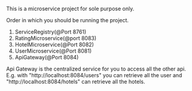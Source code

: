 This is a microservice project for sole purpose only.

Order in which you should be running the project.
1. ServiceRegistry(@Port 8761)
2. RatingMicroservice(@port 8083)
3. HotelMicroservice(@Port 8082)
4. UserMicroservice(@Port 8081)
5. ApiGateway(@Port 8084)

Api Gateway is the centralized service for you to access all the other api. E.g. with "http://localhost:8084/users" you can retrieve all the user and "http://localhost:8084/hotels" can retrieve all the hotels. 

